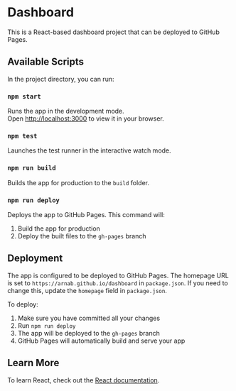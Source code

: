 # Dashboard

This is a React-based dashboard project that can be deployed to GitHub Pages.

## Available Scripts

In the project directory, you can run:

### `npm start`

Runs the app in the development mode.\
Open [http://localhost:3000](http://localhost:3000) to view it in your browser.

### `npm test`

Launches the test runner in the interactive watch mode.

### `npm run build`

Builds the app for production to the `build` folder.

### `npm run deploy`

Deploys the app to GitHub Pages. This command will:
1. Build the app for production
2. Deploy the built files to the `gh-pages` branch

## Deployment

The app is configured to be deployed to GitHub Pages. The homepage URL is set to `https://arnab.github.io/dashboard` in `package.json`. If you need to change this, update the `homepage` field in `package.json`.

To deploy:
1. Make sure you have committed all your changes
2. Run `npm run deploy`
3. The app will be deployed to the `gh-pages` branch
4. GitHub Pages will automatically build and serve your app

## Learn More

To learn React, check out the [React documentation](https://reactjs.org/). 